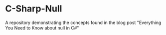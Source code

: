 # C-Sharp-Null
A repository demonstrating the concepts found in the blog post "Everything You Need to Know about null in C#"
